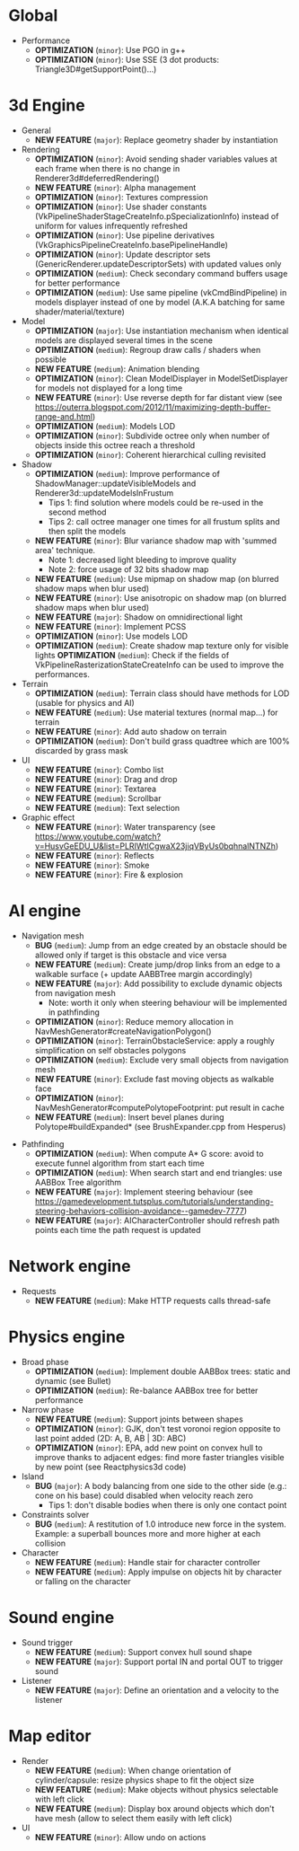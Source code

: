 # Global
* Performance
  * **OPTIMIZATION** (`minor`): Use PGO in g++
  * **OPTIMIZATION** (`minor`): Use SSE (3 dot products: Triangle3D<T>#getSupportPoint()...)

# 3d Engine
* General
  * **NEW FEATURE** (`major`): Replace geometry shader by instantiation
* Rendering
  * **OPTIMIZATION** (`minor`): Avoid sending shader variables values at each frame when there is no change in Renderer3d#deferredRendering()
  * **NEW FEATURE** (`minor`): Alpha management
  * **OPTIMIZATION** (`minor`): Textures compression
  * **OPTIMIZATION** (`minor`): Use shader constants (VkPipelineShaderStageCreateInfo.pSpecializationInfo) instead of uniform for values infrequently refreshed
  * **OPTIMIZATION** (`minor`): Use pipeline derivatives (VkGraphicsPipelineCreateInfo.basePipelineHandle)
  * **OPTIMIZATION** (`minor`): Update descriptor sets (GenericRenderer.updateDescriptorSets) with updated values only
  * **OPTIMIZATION** (`medium`): Check secondary command buffers usage for better performance
  * **OPTIMIZATION** (`medium`): Use same pipeline (vkCmdBindPipeline) in models displayer instead of one by model (A.K.A batching for same shader/material/texture)
* Model
  * **OPTIMIZATION** (`major`): Use instantiation mechanism when identical models are displayed several times in the scene
  * **OPTIMIZATION** (`medium`): Regroup draw calls / shaders when possible
  * **NEW FEATURE** (`medium`): Animation blending
  * **OPTIMIZATION** (`minor`): Clean ModelDisplayer in ModelSetDisplayer for models not displayed for a long time
  * **NEW FEATURE** (`minor`): Use reverse depth for far distant view (see <https://outerra.blogspot.com/2012/11/maximizing-depth-buffer-range-and.html>)
  * **OPTIMIZATION** (`medium`): Models LOD
  * **OPTIMIZATION** (`minor`): Subdivide octree only when number of objects inside this octree reach a threshold
  * **OPTIMIZATION** (`minor`): Coherent hierarchical culling revisited
* Shadow
  * **OPTIMIZATION** (`medium`): Improve performance of ShadowManager::updateVisibleModels and Renderer3d::updateModelsInFrustum
    * Tips 1: find solution where models could be re-used in the second method
    * Tips 2: call octree manager one times for all frustum splits and then split the models
  * **NEW FEATURE** (`minor`): Blur variance shadow map with 'summed area' technique.
    * Note 1: decreased light bleeding to improve quality
    * Note 2: force usage of 32 bits shadow map
  * **NEW FEATURE** (`medium`): Use mipmap on shadow map (on blurred shadow maps when blur used)
  * **NEW FEATURE** (`minor`): Use anisotropic on shadow map (on blurred shadow maps when blur used)
  * **NEW FEATURE** (`major`): Shadow on omnidirectional light
  * **NEW FEATURE** (`minor`): Implement PCSS
  * **OPTIMIZATION** (`minor`): Use models LOD
  * **OPTIMIZATION** (`medium`): Create shadow map texture only for visible lights
    **OPTIMIZATION** (`medium`): Check if the fields of VkPipelineRasterizationStateCreateInfo can be used to improve the performances.  
* Terrain
  * **OPTIMIZATION** (`medium`): Terrain class should have methods for LOD (usable for physics and AI)
  * **NEW FEATURE** (`medium`): Use material textures (normal map...) for terrain
  * **NEW FEATURE** (`minor`): Add auto shadow on terrain
  * **OPTIMIZATION** (`medium`): Don't build grass quadtree which are 100% discarded by grass mask
* UI
  * **NEW FEATURE** (`minor`): Combo list
  * **NEW FEATURE** (`minor`): Drag and drop
  * **NEW FEATURE** (`minor`): Textarea
  * **NEW FEATURE** (`medium`): Scrollbar
  * **NEW FEATURE** (`medium`): Text selection
* Graphic effect
  * **NEW FEATURE** (`minor`): Water transparency (see <https://www.youtube.com/watch?v=HusvGeEDU_U&list=PLRIWtICgwaX23jiqVByUs0bqhnalNTNZh>)
  * **NEW FEATURE** (`minor`): Reflects
  * **NEW FEATURE** (`minor`): Smoke
  * **NEW FEATURE** (`minor`): Fire & explosion

# AI engine
* Navigation mesh
  * **BUG** (`medium`): Jump from an edge created by an obstacle should be allowed only if target is this obstacle and vice versa
  * **NEW FEATURE** (`medium`): Create jump/drop links from an edge to a walkable surface (+ update AABBTree margin accordingly)
  * **NEW FEATURE** (`major`): Add possibility to exclude dynamic objects from navigation mesh
    * Note: worth it only when steering behaviour will be implemented in pathfinding
  * **OPTIMIZATION** (`minor`): Reduce memory allocation in NavMeshGenerator#createNavigationPolygon()
  * **OPTIMIZATION** (`minor`): TerrainObstacleService: apply a roughly simplification on self obstacles polygons
  * **OPTIMIZATION** (`medium`): Exclude very small objects from navigation mesh
  * **NEW FEATURE** (`minor`): Exclude fast moving objects as walkable face
  * **OPTIMIZATION** (`minor`): NavMeshGenerator#computePolytopeFootprint: put result in cache
  * **NEW FEATURE** (`medium`): Insert bevel planes during Polytope#buildExpanded* (see BrushExpander.cpp from Hesperus)
- Pathfinding
  * **OPTIMIZATION** (`medium`): When compute A* G score: avoid to execute funnel algorithm from start each time
  * **OPTIMIZATION** (`medium`): When search start and end triangles: use AABBox Tree algorithm
  * **NEW FEATURE** (`major`): Implement steering behaviour (see <https://gamedevelopment.tutsplus.com/tutorials/understanding-steering-behaviors-collision-avoidance--gamedev-7777>)
  * **NEW FEATURE** (`major`): AICharacterController should refresh path points each time the path request is updated 

# Network engine
* Requests
  * **NEW FEATURE** (`medium`): Make HTTP requests calls thread-safe

# Physics engine
* Broad phase
  * **OPTIMIZATION** (`medium`): Implement double AABBox trees: static and dynamic (see Bullet)
  * **OPTIMIZATION** (`medium`): Re-balance AABBox tree for better performance
* Narrow phase
  * **NEW FEATURE** (`medium`): Support joints between shapes
  * **OPTIMIZATION** (`minor`): GJK, don't test voronoi region opposite to last point added (2D: A, B, AB | 3D: ABC)
  * **OPTIMIZATION** (`minor`): EPA, add new point on convex hull to improve thanks to adjacent edges: find more faster triangles visible by new point (see Reactphysics3d code)
* Island
  * **BUG** (`major`): A body balancing from one side to the other side (e.g.: cone on his base) could disabled when velocity reach zero
    * Tips 1: don't disable bodies when there is only one contact point
* Constraints solver
  * **BUG** (`medium`): A restitution of 1.0 introduce new force in the system. Example: a superball bounces more and more higher at each collision
* Character
  * **NEW FEATURE** (`medium`): Handle stair for character controller
  * **NEW FEATURE** (`medium`): Apply impulse on objects hit by character or falling on the character

# Sound engine
* Sound trigger
  * **NEW FEATURE** (`medium`): Support convex hull sound shape
  * **NEW FEATURE** (`major`): Support portal IN and portal OUT to trigger sound
* Listener    
  * **NEW FEATURE** (`major`): Define an orientation and a velocity to the listener

# Map editor
* Render
  * **NEW FEATURE** (`medium`): When change orientation of cylinder/capsule: resize physics shape to fit the object size
  * **NEW FEATURE** (`medium`): Make objects without physics selectable with left click
  * **NEW FEATURE** (`medium`): Display box around objects which don't have mesh (allow to select them easily with left click)
* UI
  * **NEW FEATURE** (`minor`): Allow undo on actions
